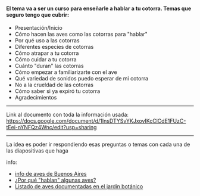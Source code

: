 #### El tema va a ser un curso para enseñarle a hablar a tu cotorra. Temas que seguro tengo que cubrir:

- Presentación/Inicio
- Cómo hacen las aves como las cotorras para "hablar"
- Por qué uso a las cotorras
- Diferentes especies de cotorras
- Cómo atrapar a tu cotorra
- Cómo cuidar a tu cotorra
- Cuánto "duran" las cotorras
- Cómo empezar a familiarizarte con el ave
- Qué variedad de sonidos puedo esperar de mi cotorra
- No a la crueldad de las cotorras
- Cómo saber si ya expiró tu cotorra
- Agradecimientos
----------

Link al documento con toda la información usada: https://docs.google.com/document/d/1InsDTYSvYKJxovIKcClCdE1FUzC-tEei-nYNFQz4Wnc/edit?usp=sharing

----------
La idea es poder ir respondiendo esas preguntas o temas con cada una de las diapositivas que haga




info:
- [info de aves de Buenos Aires](https://www.tiendanimal.es/articulos/porque-los-loros-hablan/)
- [¿Por qué "hablan" algunas aves?](https://www.tiendanimal.es/articulos/cotorras-argentinas/?srsltid=AfmBOoqBloEQqLEqh-HBj4wmEJCWk6QdlGZlfrkCuRaD1P57G8eHceH7)
- [Listado de aves documentadas en el jardín botánico](https://docs.google.com/document/d/1InsDTYSvYKJxovIKcClCdE1FUzC-tEei-nYNFQz4Wnc/edit?usp=sharing)
